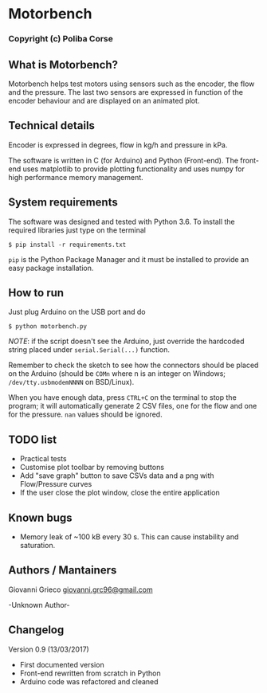 # Motorbench
### Copyright (c) Poliba Corse

## What is Motorbench?
Motorbench helps test motors using sensors such as the encoder, the flow and
the pressure. The last two sensors are expressed in function of the encoder
behaviour and are displayed on an animated plot.

## Technical details
Encoder is expressed in degrees, flow in kg/h and pressure in kPa.

The software is written in C (for Arduino) and Python (Front-end).
The front-end uses matplotlib to provide plotting functionality and uses
numpy for high performance memory management.

## System requirements

The software was designed and tested with Python 3.6. To install the required
libraries just type on the terminal

```
$ pip install -r requirements.txt
```

`pip` is the Python Package Manager and it must be installed to provide an
easy package installation.

## How to run
Just plug Arduino on the USB port and do

```
$ python motorbench.py
```

_NOTE_: if the script doesn't see the Arduino, just override the hardcoded
string placed under `serial.Serial(...)` function.

Remember to check the sketch to see how the connectors should be placed on the
Arduino (should be `COMn` where n is an integer on Windows;
`/dev/tty.usbmodemNNNN` on BSD/Linux).

When you have enough data, press `CTRL+C` on the terminal to stop the program;
it will automatically generate 2 CSV files, one for the flow and one for the
pressure. `nan` values should be ignored.

## TODO list

- Practical tests
- Customise plot toolbar by removing buttons
- Add "save graph" button to save CSVs data and a png with Flow/Pressure curves
- If the user close the plot window, close the entire application

## Known bugs

- Memory leak of ~100 kB every 30 s. This can cause instability and saturation.

## Authors / Mantainers

Giovanni Grieco <giovanni.grc96@gmail.com>

-Unknown Author-

## Changelog

Version 0.9 (13/03/2017)
- First documented version
- Front-end rewritten from scratch in Python
- Arduino code was refactored and cleaned